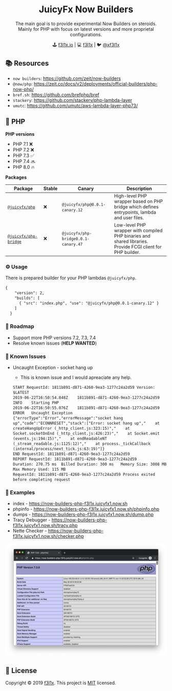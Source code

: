 <h1 align=center>JuicyFx Now Builders</h1>

<p align=center>
The main goal is to provide experimental Now Builders on steroids. <br/>
Mainly for PHP with focus on latest versions and more proprietal configurations.
</p>

<p align=center>
🕹 <a href="https://f3l1x.io">f3l1x.io</a> | 💻 <a href="https://github.com/f3l1x">f3l1x</a> | 🐦 <a href="https://twitter.com/xf3l1x">@xf3l1x</a>
</p>

## 📚 Resources

- `now builders`: https://github.com/zeit/now-builders
- `@now/php`: https://zeit.co/docs/v2/deployments/official-builders/php-now-php/
- `bref.sh`: https://github.com/brefphp/bref
- `stackery`: https://github.com/stackery/php-lambda-layer
- `umutc`: https://github.com/umutc/aws-lambda-layer-php73/

## 🐘 PHP

**PHP versions**

- PHP 7.1 ❌
- PHP 7.2 ❌
- PHP 7.3 ✅
- PHP 7.4 🔜
- PHP 8.0 🔥

**Packages**

| Package | Stable | Canary | Description |
|---------|--------|--------|-------------|
| [`@juicyfx/php`](src/now-php)| ❌ | `@juicyfx/php@0.0.1-canary.12` | High-level PHP wrapper based on PHP bridge which defines entrypoints, lambda and user files. |
| [`@juicyfx/php-bridge`](src/now-php-bridge) | ❌ | `@juicyfx/php-bridge0.0.1-canary.47`| Low-level PHP wrapper with compiled PHP binaries and shared libraries. Provide FCGI client for PHP builder. |

### ⚙️ Usage

There is prepared builder for your PHP lambdas `@juicyfx/php`.

```
{
    "version": 2,
    "builds": [
      { "src": "index.php", "use": "@juicyfx/php@0.0.1-canary.12" }
    ]
  }
```

### 🚀 Roadmap

- Support more PHP versions 7.2, 7.3, 7.4
- Resolve known issues (**HELP WANTED**)

### 🤔 Known Issues

- Uncaught Exception - socket hang up
    - This is known issue and I would apreaciate any help. 

    ```
    START RequestId: 1811b891-d871-4260-9ea3-1277c24a2d59 Version: $LATEST
    2019-06-22T16:50:54.848Z	1811b891-d871-4260-9ea3-1277c24a2d59	INFO	Starting PHP
    2019-06-22T16:50:55.076Z	1811b891-d871-4260-9ea3-1277c24a2d59	ERROR	Uncaught Exception	{"errorType":"Error","errorMessage":"socket hang up","code":"ECONNRESET","stack":["Error: socket hang up","    at createHangUpError (_http_client.js:323:15)","    at Socket.socketOnEnd (_http_client.js:426:23)","    at Socket.emit (events.js:194:15)","    at endReadableNT (_stream_readable.js:1125:12)","    at process._tickCallback (internal/process/next_tick.js:63:19)"]}
    END RequestId: 1811b891-d871-4260-9ea3-1277c24a2d59
    REPORT RequestId: 1811b891-d871-4260-9ea3-1277c24a2d59	
    Duration: 270.75 ms  Billed Duration: 300 ms   Memory Size: 3008 MB  Max Memory Used: 115 MB	
    RequestId: 1811b891-d871-4260-9ea3-1277c24a2d59 Process exited before completing request
    ```

### 👀 Examples

- index - https://now-builders-php-f3l1x.juicyfx1.now.sh
- phpinfo - https://now-builders-php-f3l1x.juicyfx1.now.sh/phpinfo.php
- dumps - https://now-builders-php-f3l1x.juicyfx1.now.sh/dump.php
- Tracy Debugger - https://now-builders-php-f3l1x.juicyfx1.now.sh/tracy.php
- Nette Checker - https://now-builders-php-f3l1x.juicyfx1.now.sh/checker.php

![](docs/phpinfo.png)


## 📝 License

Copyright © 2019 [f3l1x](https://github.com/f3l1x).
This project is [MIT](LICENSE) licensed.